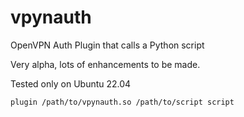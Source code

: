 # vpynauth
OpenVPN Auth Plugin that calls a Python script

Very alpha, lots of enhancements to be made.

Tested only on Ubuntu 22.04

    plugin /path/to/vpynauth.so /path/to/script script
